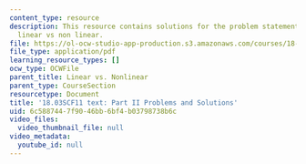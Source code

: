 ```yaml
---
content_type: resource
description: This resource contains solutions for the problem statements related to
  linear vs non linear.
file: https://ol-ocw-studio-app-production.s3.amazonaws.com/courses/18-03sc-differential-equations-fall-2011/6c5887447f9046bb6bf4b03798738b6c_MIT18_03SCF11_ps3_II_s11s.pdf
file_type: application/pdf
learning_resource_types: []
ocw_type: OCWFile
parent_title: Linear vs. Nonlinear
parent_type: CourseSection
resourcetype: Document
title: '18.03SCF11 text: Part II Problems and Solutions'
uid: 6c588744-7f90-46bb-6bf4-b03798738b6c
video_files:
  video_thumbnail_file: null
video_metadata:
  youtube_id: null
---
```

